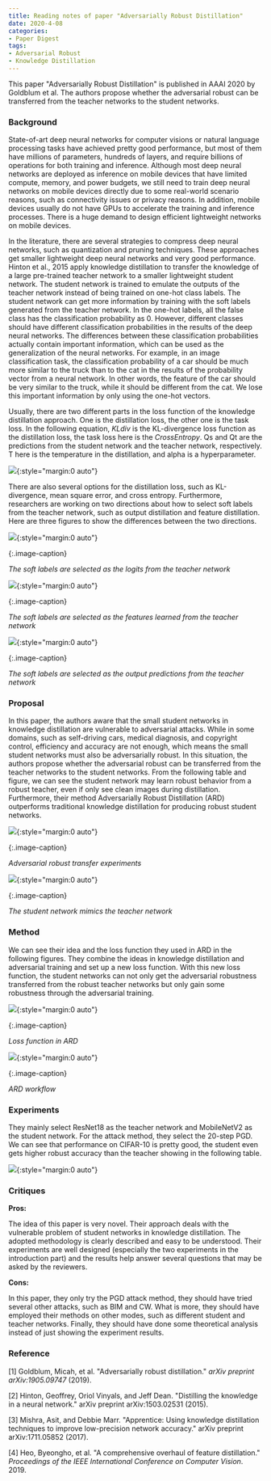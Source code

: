 ```yaml
---
title: Reading notes of paper "Adversarially Robust Distillation"
date: 2020-4-08
categories:
- Paper Digest
tags:
- Adversarial Robust
- Knowledge Distillation
---
```


This paper "Adversarially Robust Distillation" is published in AAAI 2020 by Goldblum et al.  The authors propose whether the adversarial robust can be transferred from the teacher networks to the student networks.

### Background

State-of-art deep neural networks for computer visions or natural language processing tasks have achieved pretty good performance, but most of them have millions of parameters, hundreds of layers, and require billions of operations for both training and inference. Although most deep neural networks are deployed as inference on mobile devices that have limited compute, memory, and power budgets, we still need to train deep neural networks on mobile devices directly due to some real-world scenario reasons, such as connectivity issues or privacy reasons. In addition, mobile devices usually do not have GPUs to accelerate the training and inference processes. There is a huge demand to design efficient lightweight networks on mobile devices. 

In the literature, there are several strategies to compress deep neural networks, such as quantization and pruning techniques. These approaches get smaller lightweight deep neural networks and very good performance. Hinton et al., 2015 apply knowledge distillation to transfer the knowledge of a large pre-trained teacher network to a smaller lightweight student network. The student network is trained to emulate the outputs of the teacher network instead of being trained on one-hot class labels. The student network can get more information by training with the soft labels generated from the teacher network. In the one-hot labels, all the false class has the classification probability as 0. However, different classes should have different classification probabilities in the results of the deep neural networks. The differences between these classification probabilities actually contain important information, which can be used as the generalization of the neural networks. For example, in an image classification task, the classification probability of a car should be much more similar to the truck than to the cat in the results of the probability vector from a neural network. In other words, the feature of the car should be very similar to the truck, while it should be different from the cat. We lose this important information by only using the one-hot vectors. 

Usually, there are two different parts in the loss function of the knowledge distillation approach. One is the distillation loss, the other one is the task loss. In the following equation, *KLdiv* is the KL-divergence loss function as the distillation loss, the task loss here is the *CrossEntropy*. Qs and Qt are the predictions from the student network and the teacher network, respectively. T here is the temperature in the distillation, and alpha is a hyperparameter. 

![](../../../../../assets/images/papernotesimgs/54.png){:style="margin:0 auto"}

There are also several options for the distillation loss, such as KL-divergence, mean square error, and cross entropy. Furthermore, researchers are working on two directions about how to select soft labels from the teacher network, such as output distillation and feature distillation. Here are three figures to show the differences between the two directions. 

![](../../../../../assets/images/papernotesimgs/55.png){:style="margin:0 auto"}

{:.image-caption}

*The soft labels are selected as the logits from the teacher network*

![](../../../../../assets/images/papernotesimgs/56.png){:style="margin:0 auto"}

{:.image-caption}

*The soft labels are selected as the features learned from the teacher network*

![](../../../../../assets/images/papernotesimgs/57.png){:style="margin:0 auto"}

{:.image-caption}

*The soft labels are selected as the output predictions from the teacher network*

### Proposal

In this paper, the authors aware that the small student networks in knowledge distillation are vulnerable to adversarial attacks. While in some domains, such as self-driving cars, medical diagnosis, and copyright control, efficiency and accuracy are not enough, which means the small student networks must also be adversarially robust. In this situation, the authors propose whether the adversarial robust can be transferred from the teacher networks to the student networks. From the following table and figure, we can see the student network may learn robust behavior from a robust teacher, even if only see clean images during distillation. Furthermore, their method Adversarially Robust Distillation (ARD) outperforms traditional knowledge distillation for producing robust student networks. 

![](../../../../../assets/images/papernotesimgs/58.png){:style="margin:0 auto"}

{:.image-caption}

*Adversarial robust transfer experiments*

![](../../../../../assets/images/papernotesimgs/59.png){:style="margin:0 auto"}

{:.image-caption}

*The student network mimics the teacher network*

### Method

We can see their idea and the loss function they used in ARD in the following figures. They combine the ideas in knowledge distillation and adversarial training and set up a new loss function. With this new loss function, the student networks can not only get the adversarial robustness transferred from the robust teacher networks but only gain some robustness through the adversarial training. 

![](../../../../../assets/images/papernotesimgs/60.png){:style="margin:0 auto"}

{:.image-caption}

*Loss function in ARD*

![](../../../../../assets/images/papernotesimgs/61.png){:style="margin:0 auto"}

{:.image-caption}

*ARD workflow*

### Experiments

They mainly select ResNet18 as the teacher network and MobileNetV2 as the student network. For the attack method, they select the 20-step PGD. We can see that performance on CIFAR-10 is pretty good, the student even gets higher robust accuracy than the teacher showing in the following table. 

![](../../../../../assets/images/papernotesimgs/62.png){:style="margin:0 auto"}

### Critiques

**Pros:**

The idea of this paper is very novel. Their approach deals with the vulnerable problem of student networks in knowledge distillation. The adopted methodology is clearly described and easy to be understood. Their experiments are well designed (especially the two experiments in the introduction part) and the results help answer several questions that may be asked by the reviewers. 

**Cons:**

In this paper, they only try the PGD attack method, they should have tried several other attacks, such as BIM and CW. What is more, they should have employed their methods on other modes, such as different student and teacher networks. Finally, they should have done some theoretical analysis instead of just showing the experiment results.

### Reference

[1] Goldblum, Micah, et al. "Adversarially robust distillation." *arXiv preprint arXiv:1905.09747* (2019).

[2] Hinton, Geoffrey, Oriol Vinyals, and Jeff Dean. "Distilling the knowledge in a neural network." arXiv preprint arXiv:1503.02531 (2015).

[3] Mishra, Asit, and Debbie Marr. "Apprentice: Using knowledge distillation techniques to improve low-precision network accuracy." arXiv preprint arXiv:1711.05852 (2017).

[4] Heo, Byeongho, et al. "A comprehensive overhaul of feature distillation." *Proceedings of the IEEE International Conference on Computer Vision*. 2019.